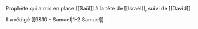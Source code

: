 Prophète qui a mis en place [[Saül]] à la tête de [[Israël]], suivi de [[David]].

Il a rédigé [[9&10 - Samuel|1-2 Samuel]]
